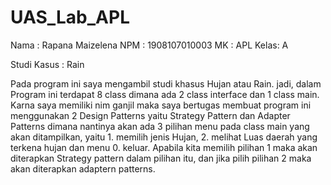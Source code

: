 # UAS_Lab_APL
Nama : Rapana Maizelena
NPM  : 1908107010003
MK   : APL
Kelas: A

Studi Kasus : Rain

Pada program ini saya mengambil studi khasus Hujan atau Rain. jadi, dalam
Program ini terdapat 8 class dimana ada 2 class interface dan 1 class main. 
Karna saya memiliki nim ganjil maka saya bertugas membuat program ini menggunakan 
2 Design Patterns yaitu Strategy Pattern dan Adapter Patterns dimana nantinya akan 
ada 3 pilihan menu pada class main yang akan ditampilkan, yaitu 1. memilih jenis Hujan, 
2. melihat Luas daerah yang terkena hujan dan menu 0. keluar.
Apabila kita memilih pilihan 1 maka akan diterapkan Strategy pattern dalam pilihan itu, 
dan jika pilih pilihan 2 maka akan diterapkan adaptern patterns. 

